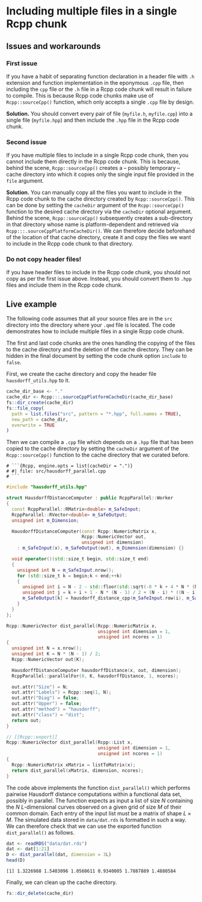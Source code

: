 # Including multiple files in a single Rcpp chunk


## Issues and workarounds

### First issue

If you have a habit of separating function declaration in a header file
with `.h` extension and function implementation in the eponymous `.cpp`
file, then including the `cpp` file or the `.h` file in a Rcpp code
chunk will result in failure to compile. This is because Rcpp code
chunks make use of `Rcpp::sourceCpp()` function, which only accepts a
single `.cpp` file by design.

**Solution.** You should convert every pair of file (`myfile.h`,
`myfile.cpp`) into a single file (`myfile.hpp`) and then include the
`.hpp` file in the Rcpp code chunk.

### Second issue

If you have multiple files to include in a single Rcpp code chunk, then
you cannot include them directly in the Rcpp code chunk. This is
because, behind the scene, `Rcpp::sourceCpp()` creates a – possibly
temporary – cache directory into which it copies only the single input
file provided in the `file` argument.

**Solution.** You can manually copy all the files you want to include in
the Rcpp code chunk to the cache directory created by
`Rcpp::sourceCpp()`. This can be done by setting the `cacheDir` argument
of the `Rcpp::sourceCpp()` function to the desired cache directory via
the `cacheDir` optional argument. Behind the scene, `Rcpp::sourceCpp()`
subsequently creates a sub-directory in that directory whose name is
platform-dependent and retrieved via
`Rcpp:::.sourceCppPlatformCacheDir()`. We can therefore decide
beforehand of the location of that cache directory, create it and copy
the files we want to include in the Rcpp code chunk to that directory.

### Do not copy header files!

If you have header files to include in the Rcpp code chunk, you should
not copy as per the first issue above. Instead, you should convert them
to `.hpp` files and include them in the Rcpp code chunk.

## Live example

The following code assumes that all your source files are in the `src`
directory into the directory where your `.qmd` file is located. The code
demonstrates how to include multiple files in a single Rcpp code chunk.

The first and last code chunks are the ones handling the copying of the
files to the cache directory and the deletion of the cache directory.
They can be hidden in the final document by setting the code chunk
option `include` to `false`.

First, we create the cache directory and copy the header file
`hausdorff_utils.hpp` to it.

``` r
cache_dir_base <- "."
cache_dir <- Rcpp:::.sourceCppPlatformCacheDir(cache_dir_base)
fs::dir_create(cache_dir)
fs::file_copy(
  path = list.files("src", pattern = "*.hpp", full.names = TRUE), 
  new_path = cache_dir, 
  overwrite = TRUE
)
```

Then we can compile a `.cpp` file which depends on a `.hpp` file that
has been copied to the cache directory by setting the `cacheDir`
argument of the `Rcpp::sourceCpp()` function to the cache directory that
we curated before.

    # ```{Rcpp, engine.opts = list(cacheDir = ".")}
    # #| file: src/hausdorff_parallel.cpp
    # ```

``` cpp
#include "hausdorff_utils.hpp"

struct HausdorffDistanceComputer : public RcppParallel::Worker
{
  const RcppParallel::RMatrix<double> m_SafeInput;
  RcppParallel::RVector<double> m_SafeOutput;
  unsigned int m_Dimension;

  HausdorffDistanceComputer(const Rcpp::NumericMatrix x,
                            Rcpp::NumericVector out,
                            unsigned int dimension)
    : m_SafeInput(x), m_SafeOutput(out), m_Dimension(dimension) {}

  void operator()(std::size_t begin, std::size_t end)
  {
    unsigned int N = m_SafeInput.nrow();
    for (std::size_t k = begin;k < end;++k)
    {
      unsigned int i = N - 2 - std::floor(std::sqrt(-8 * k + 4 * N * (N - 1) - 7) / 2.0 - 0.5);
      unsigned int j = k + i + 1 - N * (N - 1) / 2 + (N - i) * ((N - i) - 1) / 2;
      m_SafeOutput[k] = hausdorff_distance_cpp(m_SafeInput.row(i), m_SafeInput.row(j), m_Dimension);
    }
  }
};

Rcpp::NumericVector dist_parallel(Rcpp::NumericMatrix x,
                                  unsigned int dimension = 1,
                                  unsigned int ncores = 1)
{
  unsigned int N = x.nrow();
  unsigned int K = N * (N - 1) / 2;
  Rcpp::NumericVector out(K);

  HausdorffDistanceComputer hausdorffDistance(x, out, dimension);
  RcppParallel::parallelFor(0, K, hausdorffDistance, 1, ncores);

  out.attr("Size") = N;
  out.attr("Labels") = Rcpp::seq(1, N);
  out.attr("Diag") = false;
  out.attr("Upper") = false;
  out.attr("method") = "hausdorff";
  out.attr("class") = "dist";
  return out;
}

// [[Rcpp::export]]
Rcpp::NumericVector dist_parallel(Rcpp::List x,
                                  unsigned int dimension = 1,
                                  unsigned int ncores = 1)
{
  Rcpp::NumericMatrix xMatrix = listToMatrix(x);
  return dist_parallel(xMatrix, dimension, ncores);
}
```

The code above implements the function `dist_parallel()` which performs
pairwise Hausdorff distance computations within a functional data set,
possibly in parallel. The function expects as input a list of size $N$
containing the $N$ $L$-dimensional curves observed on a given grid of
size $M$ of their common domain. Each entry of the input list must be a
matrix of shape $L \times M$. The simulated data stored in
`data/dat.rds` is formatted in such a way. We can therefore check that
we can use the exported function `dist_parallel()` as follows.

``` r
dat <- readRDS("data/dat.rds")
dat <- dat[1:21]
D <- dist_parallel(dat, dimension = 3L)
head(D)
```

    [1] 1.3226988 1.5403096 1.0560611 0.9340005 1.7887889 1.4880584

Finally, we can clean up the cache directory.

``` r
fs::dir_delete(cache_dir)
```
